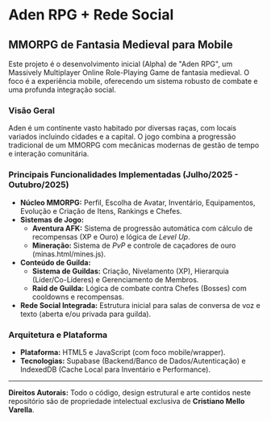 # Aden RPG + Rede Social
## MMORPG de Fantasia Medieval para Mobile

Este projeto é o desenvolvimento inicial (Alpha) de "Aden RPG", um Massively Multiplayer Online Role-Playing Game de fantasia medieval. O foco é a experiência mobile, oferecendo um sistema robusto de combate e uma profunda integração social.

### Visão Geral

Aden é um continente vasto habitado por diversas raças, com locais variados incluindo cidades e a capital. O jogo combina a progressão tradicional de um MMORPG com mecânicas modernas de gestão de tempo e interação comunitária.

### Principais Funcionalidades Implementadas (Julho/2025 - Outubro/2025)

* **Núcleo MMORPG:** Perfil, Escolha de Avatar, Inventário, Equipamentos, Evolução e Criação de Itens, Rankings e Chefes.
* **Sistemas de Jogo:**
    * **Aventura AFK:** Sistema de progressão automática com cálculo de recompensas (XP e Ouro) e lógica de *Level Up*.
    * **Mineração:** Sistema de *PvP* e controle de caçadores de ouro (minas.html/mines.js).
* **Conteúdo de Guilda:**
    * **Sistema de Guildas:** Criação, Nivelamento (XP), Hierarquia (Líder/Co-Líderes) e Gerenciamento de Membros.
    * **Raid de Guilda:** Lógica de combate contra Chefes (Bosses) com cooldowns e recompensas.
* **Rede Social Integrada:** Estrutura inicial para salas de conversa de voz e texto (aberta e/ou privada para guilda).

### Arquitetura e Plataforma

* **Plataforma:** HTML5 e JavaScript (com foco mobile/wrapper).
* **Tecnologias:** Supabase (Backend/Banco de Dados/Autenticação) e IndexedDB (Cache Local para Inventário e Performance).

---
**Direitos Autorais:** Todo o código, design estrutural e arte contidos neste repositório são de propriedade intelectual exclusiva de **Cristiano Mello Varella**.
